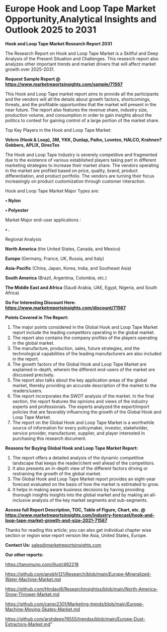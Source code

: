  # Europe Hook and Loop Tape Market Opportunity,Analytical Insights and Outlook 2025 to 2031

<strong>Hook and Loop Tape Market Research Report 2031</strong>

The Research Report on Hook and Loop Tape Market is a Skillful and Deep Analysis of the Present Situation and Challenges. This research report also analyzes other important trends and market drivers that will affect market growth over 2025-2031.

<strong>Request Sample Report @ <a href=https://www.marketreportsinsights.com/sample/71567>https://www.marketreportsinsights.com/sample/71567</a></strong>

This Hook and Loop Tape market report aims to provide all the participants and the vendors will all the details about growth factors, shortcomings, threats, and the profitable opportunities that the market will present in the near future. The report also features the revenue share, industry size, production volume, and consumption in order to gain insights about the politics to contest for gaining control of a large portion of the market share.

Top Key Players in the Hook and Loop Tape Market:

<strong>Velcro (Hook & Loop), 3M, YKK, Dunlap, Paiho, Lovetex, HALCO, Krahnen?Gobbers, APLIX, DirecTex</strong>

The Hook and Loop Tape Industry is severely competitive and fragmented due to the existence of various established players taking part in different marketing strategies to increase their market share. The vendors operating in the market are profiled based on price, quality, brand, product differentiation, and product portfolio. The vendors are turning their focus increasingly on product customization through customer interaction.

Hook and Loop Tape Market Major Types are:

<strong>• Nylon

• Polyester</strong>

Market Major end-user applications :

<strong>• .</strong>

Regional Analysis

</u><strong><b>North America</b></strong> (the United States, Canada, and Mexico)

<strong><b>Europe </b></strong>(Germany, France, UK, Russia, and Italy)

<strong><b>Asia-Pacific</b></strong> (China, Japan, Korea, India, and Southeast Asia)

<strong><b>South America</b></strong> (Brazil, Argentina, Colombia, etc.)

<strong><b>The Middle East and Africa</b></strong> (Saudi Arabia, UAE, Egypt, Nigeria, and South Africa)

<strong>Go For Interesting Discount Here: <a href=https://www.marketreportsinsights.com/discount/71567>https://www.marketreportsinsights.com/discount/71567</a></strong>

<strong>Points Covered in The Report:</strong>
<ol>
  <li>The major points considered in the Global Hook and Loop Tape Market report include the leading competitors operating in the global market.</li>
  <li>The report also contains the company profiles of the players operating in the global market.</li>
  <li>The manufacture, production, sales, future strategies, and the technological capabilities of the leading manufacturers are also included in the report.</li>
  <li>The growth factors of the Global Hook and Loop Tape Market are explained in-depth, wherein the different end-users of the market are discussed precisely.</li>
  <li>The report also talks about the key application areas of the global market, thereby providing an accurate description of the market to the readers/users.</li>
  <li>The report incorporates the SWOT analysis of the market. In the final section, the report features the opinions and views of the industry experts and professionals. The experts analyzed the export/import policies that are favorably influencing the growth of the Global Hook and Loop Tape Market.</li>
  <li>The report on the Global Hook and Loop Tape Market is a worthwhile source of information for every policymaker, investor, stakeholder, service provider, manufacturer, supplier, and player interested in purchasing this research document.</li>
</ol>
<strong>Reasons for Buying Global Hook and Loop Tape Market Report:</strong>

<ol>
  <li>The report offers a detailed analysis of the dynamic competitive landscape that keeps the reader/client well ahead of the competitors.</li>
  <li>It also presents an in-depth view of the different factors driving or restraining the growth of the global market.</li>
  <li>The Global Hook and Loop Tape Market report provides an eight-year forecast evaluated on the basis of how the market is estimated to grow.</li>
  <li>It helps in making aware business decisions by having providing thorough insights insights into the global market and by making an all-inclusive analysis of the key market segments and sub-segments.</li>
</ol>
<strong>Access full Report Description, TOC, Table of Figure, Chart, etc. @ <a href=https://www.marketreportsinsights.com/industry-forecast/hook-and-loop-tape-market-growth-and-size-2021-71567>https://www.marketreportsinsights.com/industry-forecast/hook-and-loop-tape-market-growth-and-size-2021-71567</a></strong>


Thanks for reading this article; you can also get individual chapter wise section or region wise report version like Asia, United States, Europe.

<strong>Contact Us:</strong>
sales@marketreportsinsights.com

<strong>Our other reports:</strong>

<a href=https://tanomuno.com/illust/462218>https://tanomuno.com/illust/462218</a>

<a href=https://github.com/anokhi121/Research/blob/main/Europe-Mineralized-Water-Machine-Market.md>https://github.com/anokhi121/Research/blob/main/Europe-Mineralized-Water-Machine-Market.md</a>

<a href=https://github.com/Hindavi8/Researchinsightss/blob/main/North-America-Snow-Thrower-Market.md>https://github.com/Hindavi8/Researchinsightss/blob/main/North-America-Snow-Thrower-Market.md</a>

<a href=https://github.com/cargo2301/Marketing-trends/blob/main/Europe-Machine-Moving-Skates-Market.md>https://github.com/cargo2301/Marketing-trends/blob/main/Europe-Machine-Moving-Skates-Market.md</a>

<a href=https://github.com/arshdeep76555/trendss/blob/main/Europe-Dust-Extractors-Market.md>https://github.com/arshdeep76555/trendss/blob/main/Europe-Dust-Extractors-Market.md</a>"
